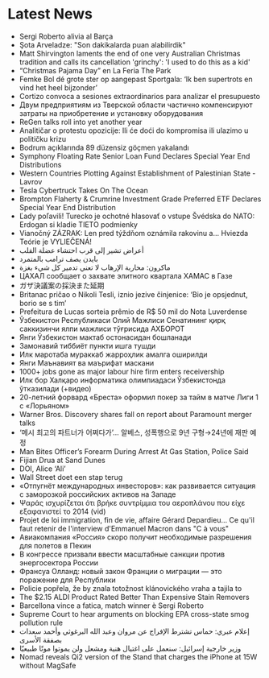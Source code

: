 # Latest News
-  Sergi Roberto alivia al Barça
-  Şota Arveladze: "Son dakikalarda puan alabilirdik"
-  Matt Shirvington laments the end of one very Australian Christmas tradition and calls its cancellation 'grinchy': 'I used to do this as a kid'
-  “Christmas Pajama Day” en La Feria The Park
-  Femke Bol dé grote ster op aangepast Sportgala: ‘Ik ben supertrots en vind het heel bijzonder’
-  Cortizo convoca a sesiones extraordinarios para analizar el presupuesto
-  Двум предприятиям из Тверской области частично компенсируют затраты на приобретение и установку оборудования
-  ReGen talks roll into yet another year
-  Analitičar o protestu opozicije: Ili će doći do kompromisa ili ulazimo u političku krizu
-  Bodrum açıklarında 89 düzensiz göçmen yakalandı
-  Symphony Floating Rate Senior Loan Fund Declares Special Year End Distributions
-  Western Countries Plotting Against Establishment of Palestinian State - Lavrov
-  Tesla Cybertruck Takes On The Ocean
-  Brompton Flaherty & Crumrine Investment Grade Preferred ETF Declares Special Year End Distribution
-  Ľady poľavili! Turecko je ochotné hlasovať o vstupe Švédska do NATO: Erdogan si kladie TIETO podmienky
-  Vianočný ZÁZRAK: Len pred týždňom oznámila rakovinu a... Hviezda Teórie je VYLIEČENÁ!
-  أعراض تشير إلى قرب احتشاء عضلة القلب
-  بايدن يصف ترامب بالمتمرد
-  ماكرون: محاربة الإرهاب لا تعني تدمير كل شيء بغزة
-  ЦАХАЛ сообщает о захвате элитного квартала ХАМАС в Газе
-  ガザ決議案の採決また延期
-  Britanac pričao o Nikoli Tesli, iznio jezive činjenice: ‘Bio je opsjednut, borio se s tim’
-  Prefeitura de Lucas sorteia prêmio de R$ 50 mil do Nota Luverdense
-  Ўзбекистон Республикаси Олий Мажлиси Сенатининг қирқ саккизинчи ялпи мажлиси тўғрисида АХБОРОТ
-  Янги Ўзбекистон мактаб остонасидан бошланади
-  Замонавий тиббиёт пункти ишга тушди
-  Илк маротаба мурaккаб жарроҳлик амалга оширилди
-  Янги Маънавият ва маърифат маскани
-  1000+ jobs gone as major labour hire firm enters receivership
-  Илк бор Халқаро информатика олимпиадаси Ўзбекистонда ўтказилади (+видео)
-  20-летний форвард «Бреста» оформил покер за тайм в матче Лиги 1 с «Лорьяном»
-  Warner Bros. Discovery shares fall on report about Paramount merger talks
-  ‘메시 최고의 파트너가 어쩌다가’... 알베스, 성폭행으로 9년 구형→24년에 재판 예정
-  Man Bites Officer’s Forearm During Arrest At Gas Station, Police Said
-  Fijian Drua at Sand Dunes
-  DOI, Alice ‘Ali’
-  Wall Street doet een stap terug
-  «Отпугнёт международных инвесторов»: как развивается ситуация с заморозкой российских активов на Западе
-  Ψαράς ισχυρίζεται ότι βρήκε συντρίμμια του αεροπλάνου που είχε εξαφανιστεί το 2014 (vid)
-  Projet de loi immigration, fin de vie, affaire Gérard Depardieu... Ce qu'il faut retenir de l'interview d'Emmanuel Macron dans "C à vous"
-  Авиакомпания «Россия» скоро получит необходимые разрешения для полетов в Пекин
-  В конгрессе призвали ввести масштабные санкции против энергосектора России
-  Франсуа Олланд: новый закон Франции о миграции — это поражение для Республики
-  Policie popřela, že by znala totožnost klánovického vraha a tajila to
-  The $2.15 ALDI Product Rated Better Than Expensive Stain Removers
-  Barcellona vince a fatica, match winner è Sergi Roberto
-  Supreme Court to hear arguments on blocking EPA cross-state smog pollution rule
-  إعلام عبري: حماس تشترط الإفراج عن مروان وعبد الله البرغوثي وأحمد سعدات بصفقة الأسرى
-  وزير خارجية إسرائيل: سنعمل على اغتيال هنية ومشعل ولن يموتوا موتًا طبيعيّا
-  Nomad reveals Qi2 version of the Stand that charges the iPhone at 15W without MagSafe
